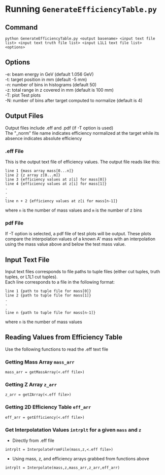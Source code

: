 # Running `GenerateEfficiencyTable.py`

## Command

```
python GenerateEfficiencyTable.py <output basename> <input text file list> <input text truth file list> <input L1L1 text file list> <options>
```

## Options

-e: beam energy in GeV (default 1.056 GeV)  
-t: target position in mm (default -5 mm)  
-n: number of bins in histograms (default 50)  
-z: total range in z covered in mm (default is 100 mm)  
-T: plot Test plots  
-N: number of bins after target computed to normalize (default is 4)  

## Output Files

Output files include <output basename>.eff and <output basename>.pdf (if -T option is used)  
The "_norm" file name indicates efficiency normalized at the target while its absence indicates absolute efficiency  

### .eff File

This is the output text file of efficiency values. The output file reads like this:

```
line 1 {mass array mass[0...n]}  
line 2 {z array z[0...m]}  
line 3 {efficiency values at z[i] for mass[0]}  
line 4 {efficiency values at z[i] for mass[1]}  
.  
.  
.  
line n + 2 {efficiency values at z[i for mass[n-1]}  
```

where `n` is the number of mass values and `m` is the number of z bins

### pdf File

If -T option is selected, a pdf file of test plots will be output. These plots compare the interpolation values of a known A' mass with an interpolation using the mass value above and below the test mass value.

## Input Text File

Input text files corresponds to file paths to tuple files (either cut tuples, truth tuples, or L1L1 cut tuples).  
Each line corresponds to a file in the following format:  

```
line 1 {path to tuple file for mass[0]}  
line 2 {path to tuple file for mass[1]}  
.  
.  
.  
line n {path to tuple file for mass[n-1]}  
```

where `n` is the number of mass values

## Reading Values from Efficiency Table

Use the following functions to read the .eff text file

### Getting Mass Array `mass_arr`
```
mass_arr = getMassArray(<.eff file>)
```

### Getting Z Array `z_arr`
```
z_arr = getZArray(<.eff file>)
```

### Getting 2D Efficiency Table `eff_arr`
```
eff_arr = getEfficiency(<.eff file>)
```

### Get Interpolatation Values `intrplt` for a given `mass` and `z`

* Directly from .eff file
```
intrplt = InterpolateFromFile(mass,z,<.eff file>)
```

* Using mass, z, and efficiency arrays grabbed from functions above
```
intrplt = Interpolate(mass,z,mass_arr,z_arr,eff_arr)
```
